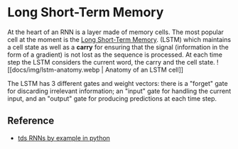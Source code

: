 # Long Short-Term Memory

At the heart of an RNN is a layer made of memory cells. The most popular cell at the moment is the [Long Short-Term Memory](https://en.wikipedia.org/wiki/Long_short-term_memory). (LSTM) which maintains a cell state as well as a **carry** for ensuring that the signal (information in the form of a gradient) is not lost as the sequence is processed. At each time step the LSTM considers the current word, the carry and the cell state.
![[docs/img/lstm-anatomy.webp | Anatomy of an LSTM cell]]

The LSTM has 3 different gates and weight vectors: there is a "forget" gate for discarding irrelevant information; an "input" gate for handling the current input, and an "output" gate for producing predictions at each time step.

## Reference

- [tds RNNs by example in python](https://towardsdatascience.com/recurrent-neural-networks-by-example-in-python-ffd204f99470)
